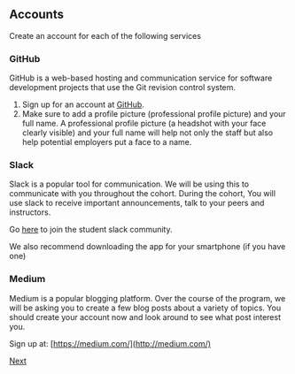 ## Accounts

Create an account for each of the following services

### GitHub

GitHub is a web-based hosting and communication service for software development projects that use the Git revision control system.

1. Sign up for an account at
   [GitHub](https://github.com/).
2. Make sure to add a profile picture (professional profile picture) and your full name. A professional profile picture (a headshot with your face clearly visible) and your full name will help not only the staff but also help potential employers put a face to a name.

### Slack

Slack is a popular tool for communication. We will be using this to communicate with you throughout the cohort. During the cohort, You will use slack to receive important announcements, talk to your peers and instructors.

Go [here](https://join.slack.com/t/sdg-sa/shared_invite/enQtMjU3MzIwNTQ0MDA3LTJkM2NkODJkYjhmZGFmMTBkYmU3MmU1MjVhYTZkYmE1ZmZiYzk1MmI1NjU5YTA4Y2M4MDE1OGRkMzE2MmFhZDQ) to join the student slack community.

We also recommend downloading the app for your smartphone (if you have one)

### Medium

Medium is a popular blogging platform. Over the course of the program, we will be asking you to create a few blog posts about a variety of topics. You should create your account now and look around to see what post interest you.

Sign up at: [https://medium.com/](http://medium.com/)

[Next](./08-first-check-in)
